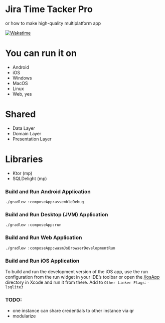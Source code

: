 # Jira Time Tacker Pro

or how to make high-quality multiplatform app

[![Wakatime](https://wakatime.com/badge/user/dc8d687f-af52-4c4e-9521-117e01f124aa/project/ef1f5335-25ec-4b8d-ab57-77e3016475e9.svg)](https://wakatime.com/badge/user/dc8d687f-af52-4c4e-9521-117e01f124aa/project/ef1f5335-25ec-4b8d-ab57-77e3016475e9)

# You can run it on
* Android
* iOS
* Windows
* MacOS
* Linux
* Web, yes

# Shared
* Data Layer
* Domain Layer
* Presentation Layer

# Libraries
* Ktor (mp)
* SQLDelight (mp)

### Build and Run Android Application
```shell
./gradlew :composeApp:assembleDebug
```
### Build and Run Desktop (JVM) Application
```shell
./gradlew :composeApp:run
```

### Build and Run Web Application
```shell
./gradlew :composeApp:wasmJsBrowserDevelopmentRun
```

### Build and Run iOS Application

To build and run the development version of the iOS app, use the run configuration from the run widget
in your IDE’s toolbar or open the [/iosApp](./iosApp) directory in Xcode and run it from there.
Add to `Other Linker Flags`: `-lsqlite3`

### TODO:
* one instance can share credentials to other instance via qr
* modularize